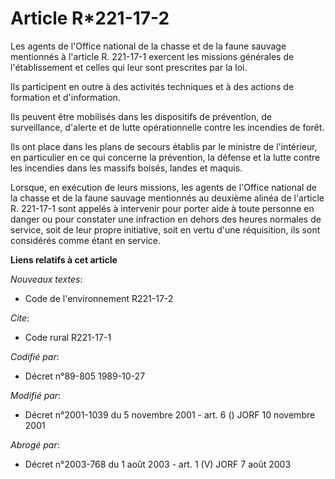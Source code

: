 # Article R*221-17-2

Les agents de l'Office national de la chasse et de la faune sauvage mentionnés à l'article R. 221-17-1 exercent les missions
générales de l'établissement et celles qui leur sont prescrites par la loi.

Ils participent en outre à des activités techniques et à des actions de formation et d'information.

Ils peuvent être mobilisés dans les dispositifs de prévention, de surveillance, d'alerte et de lutte opérationnelle contre
les incendies de forêt.

Ils ont place dans les plans de secours établis par le ministre de l'intérieur, en particulier en ce qui concerne la
prévention, la défense et la lutte contre les incendies dans les massifs boisés, landes et maquis.

Lorsque, en exécution de leurs missions, les agents de l'Office national de la chasse et de la faune sauvage mentionnés au
deuxième alinéa de l'article R. 221-17-1 sont appelés à intervenir pour porter aide à toute personne en danger ou pour
constater une infraction en dehors des heures normales de service, soit de leur propre initiative, soit en vertu d'une
réquisition, ils sont considérés comme étant en service.

**Liens relatifs à cet article**

_Nouveaux textes_:

  - Code de l'environnement R221-17-2

_Cite_:

  - Code rural R221-17-1

_Codifié par_:

  - Décret n°89-805 1989-10-27

_Modifié par_:

  - Décret n°2001-1039 du 5 novembre 2001 - art. 6 () JORF 10 novembre 2001

_Abrogé par_:

  - Décret n°2003-768 du 1 août 2003 - art. 1 (V) JORF 7 août 2003
